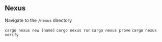 ## Nexus

Navigate to the `/nexus` directory

`cargo nexus new [name]`
`cargo nexus run`
`cargo nexus prove`
`cargo nexus verify`